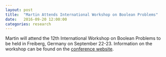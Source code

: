 ```yaml
---
layout: post
title:  "Martin Attends International Workshop on Boolean Problems"
date:   2016-09-20 12:00:00
categories: research
---
```

Martin will attend the 12th International Workshop on Boolean Problems to be held in Freiberg, Germany on September 22-23.  Information on the workshop can be found on the [conference website][conf].

[conf]:        http://www.informatik.tu-freiberg.de/prof2/ws_bp12/
